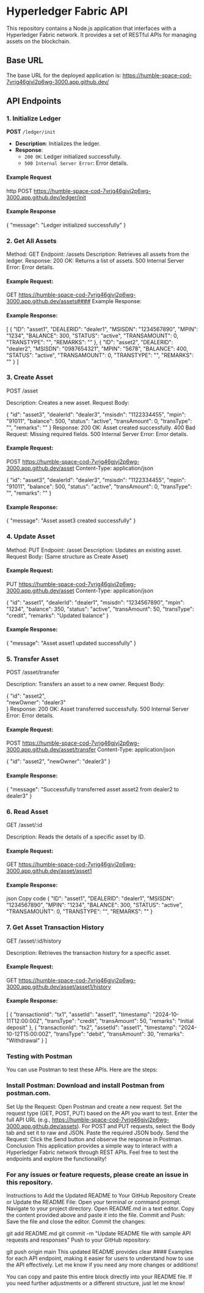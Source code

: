 # Hyperledger Fabric API

This repository contains a Node.js application that interfaces with a Hyperledger Fabric network. It provides a set of RESTful APIs for managing assets on the blockchain.

## Base URL

The base URL for the deployed application is:
https://humble-space-cod-7vrjg46gjvj2p6wg-3000.app.github.dev/


## API Endpoints

### 1. Initialize Ledger

**POST** `/ledger/init`

- **Description**: Initializes the ledger.
- **Response**:
  - `200 OK`: Ledger initialized successfully.
  - `500 Internal Server Error`: Error details.
  
####  Example Request
http
POST https://humble-space-cod-7vrjg46gjvj2p6wg-3000.app.github.dev/ledger/init

#### Example Response
{
    "message": "Ledger initialized successfully"
}
### 2. Get All Assets
Method: GET
Endpoint: /assets
Description: Retrieves all assets from the ledger.
Response:
200 OK: Returns a list of assets.
500 Internal Server Error: Error details.
#### Example Request:


GET https://humble-space-cod-7vrjg46gjvj2p6wg-3000.app.github.dev/assets#### Example Response:
#### Example Response:

[
    {
        "ID": "asset1",
        "DEALERID": "dealer1",
        "MSISDN": "1234567890",
        "MPIN": "1234",
        "BALANCE": 300,
        "STATUS": "active",
        "TRANSAMOUNT": 0,
        "TRANSTYPE": "",
        "REMARKS": ""
    },
    {
        "ID": "asset2",
        "DEALERID": "dealer2",
        "MSISDN": "0987654321",
        "MPIN": "5678",
        "BALANCE": 400,
        "STATUS": "active",
        "TRANSAMOUNT": 0,
        "TRANSTYPE": "",
        "REMARKS": ""
    }
]

### 3. Create Asset
POST /asset

Description: Creates a new asset.
Request Body:

{
    "id": "asset3",
    "dealerId": "dealer3",
    "msisdn": "1122334455",
    "mpin": "91011",
    "balance": 500,
    "status": "active",
    "transAmount": 0,
    "transType": "",
    "remarks": ""
}
Response:
200 OK: Asset created successfully.
400 Bad Request: Missing required fields.
500 Internal Server Error: Error details.
#### Example Request:


POST https://humble-space-cod-7vrjg46gjvj2p6wg-3000.app.github.dev/asset
Content-Type: application/json

{
    "id": "asset3",
    "dealerId": "dealer3",
    "msisdn": "1122334455",
    "mpin": "91011",
    "balance": 500,
    "status": "active",
    "transAmount": 0,
    "transType": "",
    "remarks": ""
}
#### Example Response:


{
    "message": "Asset asset3 created successfully"
}
### 4. Update Asset
Method: PUT
Endpoint: /asset
Description: Updates an existing asset.
Request Body: (Same structure as Create Asset)
#### Example Request:

PUT https://humble-space-cod-7vrjg46gjvj2p6wg-3000.app.github.dev/asset
Content-Type: application/json

{
    "id": "asset1",
    "dealerId": "dealer1",
    "msisdn": "1234567890",
    "mpin": "1234",
    "balance": 350,
    "status": "active",
    "transAmount": 50,
    "transType": "credit",
    "remarks": "Updated balance"
}
#### Example Response:


{
    "message": "Asset asset1 updated successfully"
}
### 5. Transfer Asset
POST /asset/transfer

Description: Transfers an asset to a new owner.
Request Body:


{
    "id": "asset2",           
    "newOwner": "dealer3"    
}
Response:
200 OK: Asset transferred successfully.
500 Internal Server Error: Error details.
#### Example Request:

POST https://humble-space-cod-7vrjg46gjvj2p6wg-3000.app.github.dev/asset/transfer
Content-Type: application/json

{
    "id": "asset2",
    "newOwner": "dealer3"
}
#### Example Response:

{
    "message": "Successfully transferred asset asset2 from dealer2 to dealer3"
}
### 6. Read Asset
GET /asset/:id

Description: Reads the details of a specific asset by ID.
#### Example Request:


GET https://humble-space-cod-7vrjg46gjvj2p6wg-3000.app.github.dev/asset/asset1
#### Example Response:

json
Copy code
{
    "ID": "asset1",
    "DEALERID": "dealer1",
    "MSISDN": "1234567890",
    "MPIN": "1234",
    "BALANCE": 300,
    "STATUS": "active",
    "TRANSAMOUNT": 0,
    "TRANSTYPE": "",
    "REMARKS": ""
}
### 7. Get Asset Transaction History
GET /asset/:id/history

Description: Retrieves the transaction history for a specific asset.
#### Example Request:


GET https://humble-space-cod-7vrjg46gjvj2p6wg-3000.app.github.dev/asset/asset1/history
#### Example Response:


[
    {
        "transactionId": "tx1",
        "assetId": "asset1",
        "timestamp": "2024-10-11T12:00:00Z",
        "transType": "credit",
        "transAmount": 50,
        "remarks": "Initial deposit"
    },
    {
        "transactionId": "tx2",
        "assetId": "asset1",
        "timestamp": "2024-10-12T15:00:00Z",
        "transType": "debit",
        "transAmount": 30,
        "remarks": "Withdrawal"
    }
]
### Testing with Postman
You can use Postman to test these APIs. Here are the steps:

### Install Postman: Download and install Postman from postman.com.
Set Up the Request:
Open Postman and create a new request.
Set the request type (GET, POST, PUT) based on the API you want to test.
Enter the full API URL (e.g., https://humble-space-cod-7vrjg46gjvj2p6wg-3000.app.github.dev/assets).
For POST and PUT requests, select the Body tab and set it to raw and JSON. Paste the required JSON body.
Send the Request: Click the Send button and observe the response in Postman.
Conclusion
This application provides a simple way to interact with a Hyperledger Fabric network through REST APIs. Feel free to test the endpoints and explore the functionality!

### For any issues or feature requests, please create an issue in this repository.

Instructions to Add the Updated README to Your GitHub Repository
Create or Update the README File:
Open your terminal or command prompt.
Navigate to your project directory.
Open README.md in a text editor.
Copy the content provided above and paste it into the file.
Commit and Push:
Save the file and close the editor.
Commit the changes:

git add README.md
git commit -m "Update README file with sample API requests and responses"
Push to your GitHub repository:

git push origin main
This updated README provides clear #### Examples for each API endpoint, making it easier for users to understand how to use the API effectively. Let me know if you need any more changes or additions!



You can copy and paste this entire block directly into your README file. If you need further adjustments or a different structure, just let me know!





